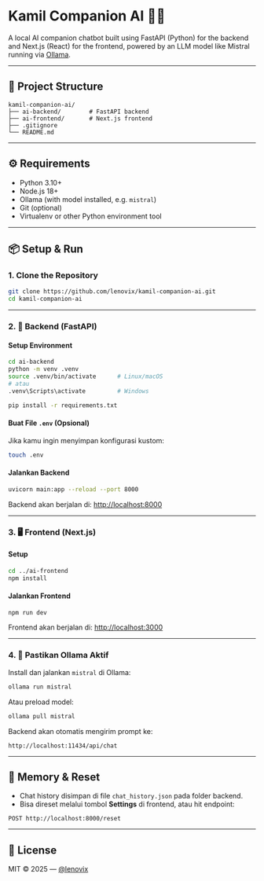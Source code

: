# Kamil Companion AI 🧠💬

A local AI companion chatbot built using FastAPI (Python) for the backend and Next.js (React) for the frontend, powered by an LLM model like Mistral running via [Ollama](https://ollama.com/).

---

## 🧩 Project Structure

```
kamil-companion-ai/
├── ai-backend/        # FastAPI backend
├── ai-frontend/       # Next.js frontend
├── .gitignore
└── README.md
```

---

## ⚙️ Requirements

- Python 3.10+
- Node.js 18+
- Ollama (with model installed, e.g. `mistral`)
- Git (optional)
- Virtualenv or other Python environment tool

---

## 📦 Setup & Run

### 1. Clone the Repository

```bash
git clone https://github.com/lenovix/kamil-companion-ai.git
cd kamil-companion-ai
```

---

### 2. 🧠 Backend (FastAPI)

#### Setup Environment

```bash
cd ai-backend
python -m venv .venv
source .venv/bin/activate      # Linux/macOS
# atau
.venv\Scripts\activate         # Windows

pip install -r requirements.txt
```

#### Buat File `.env` (Opsional)

Jika kamu ingin menyimpan konfigurasi kustom:
```bash
touch .env
```

#### Jalankan Backend

```bash
uvicorn main:app --reload --port 8000
```

Backend akan berjalan di: [http://localhost:8000](http://localhost:8000)

---

### 3. 🖥️ Frontend (Next.js)

#### Setup

```bash
cd ../ai-frontend
npm install
```

#### Jalankan Frontend

```bash
npm run dev
```

Frontend akan berjalan di: [http://localhost:3000](http://localhost:3000)

---

### 4. 🤖 Pastikan Ollama Aktif

Install dan jalankan `mistral` di Ollama:

```bash
ollama run mistral
```

Atau preload model:

```bash
ollama pull mistral
```

Backend akan otomatis mengirim prompt ke:
```
http://localhost:11434/api/chat
```

---

## 🧠 Memory & Reset

- Chat history disimpan di file `chat_history.json` pada folder backend.
- Bisa direset melalui tombol **Settings** di frontend, atau hit endpoint:

```http
POST http://localhost:8000/reset
```

---

## 📝 License

MIT © 2025 — [@lenovix](https://github.com/lenovix)
